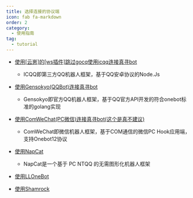 ```yaml
---
title: 选择连接的协议端
icon: fab fa-markdown
order: 2
category:
  - 使用指南
tag:
  - tutorial
---
```


- [使用[云崽]的[ws插件]跳过gocq使用icqq连接真寻bot](Yunzai/)
  - ICQQ即第三方QQ机器人框架，基于QQ安卓协议的Node.Js

- [使用Gensokyo(QQBot)连接真寻bot](Gensokyo/)
  - Gensokyo即官方QQ机器人框架，基于QQ官方API开发的符合onebot标准的golang实现
  
- [使用ComWeChat(PC微信)连接真寻bot(这个是真不建议)](ComWeChat/)
  - ComWeChat即微信机器人框架，基于COM通信的微信PC Hook应用端，支持Onebot12协议
  
- [使用NapCat](NapCat/)
  - NapCat是一个基于 PC NTQQ 的无需图形化机器人框架
 
- [使用LLOneBot](LLOneBot/)
 
- [使用Shamrock](Shamrock/)
